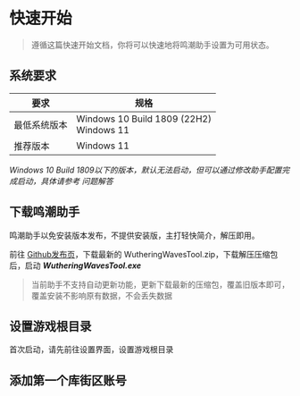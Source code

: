 # 快速开始

> 遵循这篇快速开始文档，你将可以快速地将鸣潮助手设置为可用状态。

##  系统要求

| 要求         | 规格                                        |
| ------------ | ------------------------------------------- |
| 最低系统版本 | Windows 10 Build 1809 (22H2)<br/>Windows 11 |
| 推荐版本     | Windows 11                                  |

*Windows 10 Build 1809以下的版本，默认无法启动，但可以通过修改助手配置完成启动，具体请参考 问题解答*



## 下载鸣潮助手

鸣潮助手以免安装版本发布，不提供安装版，主打轻快简介，解压即用。

前往 [Github发布页](https://github.com/leck995/WutheringWavesTool/releases)，下载最新的 WutheringWavesTool.zip，下载解压压缩包后，启动 ***WutheringWavesTool.exe***

> 当前助手不支持自动更新功能，更新下载最新的压缩包，覆盖旧版本即可，覆盖安装不影响原有数据，不会丢失数据



## 设置游戏根目录

首次启动，请先前往设置界面，设置游戏根目录


## 添加第一个库街区账号

